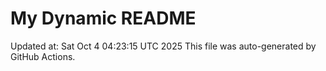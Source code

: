 # My Dynamic README
Updated at: Sat Oct  4 04:23:15 UTC 2025
This file was auto-generated by GitHub Actions.
